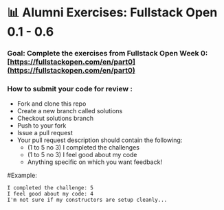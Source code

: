 # 📊 Alumni Exercises: Fullstack Open 0.1 - 0.6

### Goal: Complete the exercises from Fullstack Open Week 0: [https://fullstackopen.com/en/part0](https://fullstackopen.com/en/part0)

### How to submit your code for review :

- Fork and clone this repo
- Create a new branch called solutions
- Checkout solutions branch
- Push to your fork
- Issue a pull request
- Your pull request description should contain the following:
  - (1 to 5 no 3) I completed the challenges
  - (1 to 5 no 3) I feel good about my code
  - Anything specific on which you want feedback!

#Example:
```
I completed the challenge: 5
I feel good about my code: 4
I'm not sure if my constructors are setup cleanly...
```
